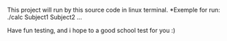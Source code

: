 This project will run by this source code in linux terminal.
*Exemple for run: ./calc Subject1 Subject2 ...

Have fun testing, and i hope to a good school test for you  :)
